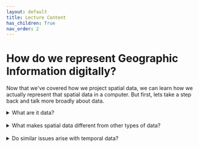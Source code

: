 ```yaml
---
layout: default
title: Lecture Content
has_children: True
nav_order: 2
---
```


# How do we represent Geographic Information digitally?  


Now that we've covered how we project spatial data, we can learn how we actually represent that spatial data in a computer.  But first, lets take a step back and talk more broadly about data.

<details>
<summary>What are it data?</summary>

<i>A collection of information (qualitative or quantiative) that describe a phenomena.</i>

</details>
<br>

<details>
<summary>What makes spatial data different from other types of data?</summary>

<i>The spatial coordinates must be treated differently (projected).  Further, spatial relationshps like proximity must be accounted for.</i>

</details>
<br>

<details>
<summary>Do similar issues arise with temporal data?</summary>

<i>Yes!  Time units must be treated differently and temporal relationshps like proximity are generally important.</i>

</details>
<br>

